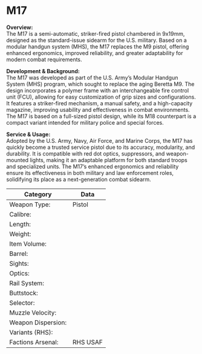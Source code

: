 # M17

**Overview:**\
The M17 is a semi-automatic, striker-fired pistol chambered in 9x19mm, designed as the standard-issue sidearm for the U.S. military. Based on a modular handgun system (MHS), the M17 replaces the M9 pistol, offering enhanced ergonomics, improved reliability, and greater adaptability for modern combat requirements.

**Development & Background:**\
The M17 was developed as part of the U.S. Army’s Modular Handgun System (MHS) program, which sought to replace the aging Beretta M9. The design incorporates a polymer frame with an interchangeable fire control unit (FCU), allowing for easy customization of grip sizes and configurations. It features a striker-fired mechanism, a manual safety, and a high-capacity magazine, improving usability and effectiveness in combat environments. The M17 is based on a full-sized pistol design, while its M18 counterpart is a compact variant intended for military police and special forces.

**Service & Usage:**\
Adopted by the U.S. Army, Navy, Air Force, and Marine Corps, the M17 has quickly become a trusted service pistol due to its accuracy, modularity, and durability. It is compatible with red dot optics, suppressors, and weapon-mounted lights, making it an adaptable platform for both standard troops and specialized units. The M17’s enhanced ergonomics and reliability ensure its effectiveness in both military and law enforcement roles, solidifying its place as a next-generation combat sidearm.

<table data-full-width="false"><thead><tr><th>Category</th><th>Data</th></tr></thead><tbody><tr><td>Weapon Type:</td><td>Pistol</td></tr><tr><td>Calibre:</td><td></td></tr><tr><td>Length:</td><td></td></tr><tr><td>Weight:</td><td></td></tr><tr><td>Item Volume:</td><td></td></tr><tr><td>Barrel:</td><td></td></tr><tr><td>Sights:</td><td></td></tr><tr><td>Optics:</td><td></td></tr><tr><td>Rail System:</td><td></td></tr><tr><td>Buttstock:</td><td></td></tr><tr><td>Selector:</td><td></td></tr><tr><td>Muzzle Velocity:</td><td></td></tr><tr><td>Weapon Dispersion:</td><td></td></tr><tr><td>Variants (RHS):</td><td></td></tr><tr><td>Factions Arsenal:</td><td>RHS USAF</td></tr></tbody></table>


